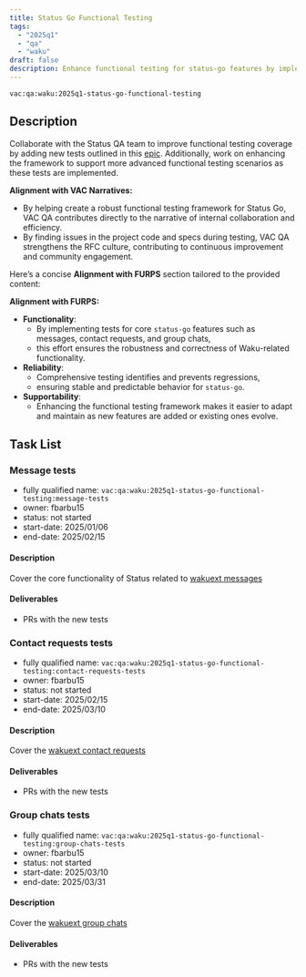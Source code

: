 ```yaml
---
title: Status Go Functional Testing
tags:
  - "2025q1"
  - "qa"
  - "waku"  
draft: false  
description: Enhance functional testing for status-go features by implementing tests focused on Waku functionality.
---
```


`vac:qa:waku:2025q1-status-go-functional-testing`

## Description
Collaborate with the Status QA team to improve functional testing coverage by adding new tests outlined in this [epic](https://github.com/status-im/status-go/issues/6064). 
Additionally, work on enhancing the framework to support more advanced functional testing scenarios as these tests are implemented.

**Alignment with VAC Narratives:**
* By helping create a robust functional testing framework for Status Go,
  VAC QA contributes directly to the narrative of internal collaboration and efficiency.
* By finding issues in the project code and specs during testing,
  VAC QA strengthens the RFC culture, contributing to continuous improvement and community engagement.

Here’s a concise **Alignment with FURPS** section tailored to the provided content:

**Alignment with FURPS:**  
* **Functionality**:
  * By implementing tests for core `status-go` features such as messages, contact requests, and group chats,
  * this effort ensures the robustness and correctness of Waku-related functionality.  
* **Reliability**:
  * Comprehensive testing identifies and prevents regressions,
  * ensuring stable and predictable behavior for `status-go`.  
* **Supportability**:
  * Enhancing the functional testing framework makes it easier to adapt and maintain as new features are added or existing ones evolve.  

## Task List


### Message tests

* fully qualified name: `vac:qa:waku:2025q1-status-go-functional-testing:message-tests`
* owner: fbarbu15
* status: not started
* start-date: 2025/01/06
* end-date: 2025/02/15

#### Description
Cover the core functionality of Status related to [wakuext messages](https://github.com/status-im/status-go/issues/6084)

#### Deliverables
* PRs with the new tests


### Contact requests tests

* fully qualified name: `vac:qa:waku:2025q1-status-go-functional-testing:contact-requests-tests`
* owner: fbarbu15
* status: not started
* start-date: 2025/02/15
* end-date: 2025/03/10

#### Description
Cover the [wakuext contact requests](https://github.com/status-im/status-go/issues/6085)

#### Deliverables
* PRs with the new tests


### Group chats tests

* fully qualified name: `vac:qa:waku:2025q1-status-go-functional-testing:group-chats-tests`
* owner: fbarbu15
* status: not started
* start-date: 2025/03/10
* end-date: 2025/03/31

#### Description
Cover the [wakuext group chats](https://github.com/status-im/status-go/issues/6071)

#### Deliverables
* PRs with the new tests
